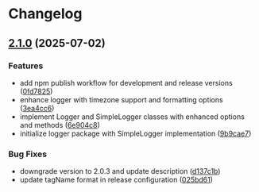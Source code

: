 # Changelog

## [2.1.0](https://github.com/kordjs/logger/compare/v1.1.0...2.1.0) (2025-07-02)

### Features

- add npm publish workflow for development and release versions ([0fd7825](https://github.com/kordjs/logger/commit/0fd7825100e7ec970f6d2f69003d7b67653e6a5b))
- enhance logger with timezone support and formatting options ([3ea4cc6](https://github.com/kordjs/logger/commit/3ea4cc658fafab7029c3ece7c10442ad6c452979))
- implement Logger and SimpleLogger classes with enhanced options and methods ([6e904c8](https://github.com/kordjs/logger/commit/6e904c845221e17000e796ad3353da0a269217df))
- initialize logger package with SimpleLogger implementation ([9b9cae7](https://github.com/kordjs/logger/commit/9b9cae77dc097cfc4c246d5aa9806c88e04fdeab))

### Bug Fixes

- downgrade version to 2.0.3 and update description ([d137c1b](https://github.com/kordjs/logger/commit/d137c1b22be93de43072d34fe2195faa0793f5fa))
- update tagName format in release configuration ([025bd61](https://github.com/kordjs/logger/commit/025bd61f1d8f96d8a5e920409060a09f88c2ce87))
